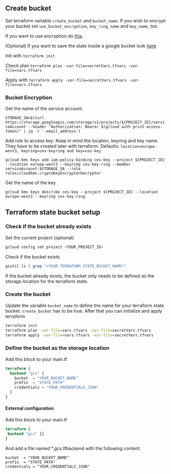 ## Create bucket

Set terraform variable `create_bucket` and `bucket_name`. If you wish to encrypt your bucket set `use_bucket_encryption`,
`key_ring_name` and `key_name`, too.

If you want to use encryption do [this](#bucket-encryption).

(Optional) If you want to save the state inside a google bucket look [here](#terraform-state-bucket-setup)

Init with `terraform init`

Check plan
`terraform plan -var-file=secretVars.tfvars -var-file=vars.tfvars`

Apply with
`terraform apply -var-file=secretVars.tfvars -var-file=vars.tfvars`

### Bucket Encryption

Get the name of the service account.

`STORAGE_SA=$(curl https://storage.googleapis.com/storage/v1/projects/${PROJECT_ID}/serviceAccount --header "Authorization: Bearer $(gcloud auth print-access-token)" | jq -r '.email_address')`

Add role to access key. Keep in mind the location, keyring and key name. They have to be created later with terraform.
Defaults: `location=europe-west3, keyring=ces-keyring and key=ces-key`

`gcloud kms keys add-iam-policy-binding ces-key --project ${PROJECT_ID} --location europe-west3 --keyring ces-key-ring --member serviceAccount:$STORAGE_SA --role roles/cloudkms.cryptoKeyEncrypterDecrypter`

Get the name of the key.

`gcloud kms keys describe ces-key --project ${PROJECT_ID} --location europe-west3 --keyring ces-key-ring`

## Terraform state bucket setup

### Check if the bucket already exists

Set the current project (optional)

```bash
gcloud config set project <YOUR_PROJECT_ID>
```

Check if the bucket exists

```bash
gsutil ls | grep "<YOUR_TERRAFORM_STATE_BUCKET_NAME>"
```

If the bucket already exists, the bucket only needs to be defined as the storage location for the terraform state.

### Create the bucket

Update the variable `bucket_name` to define the name for your terraform state bucket.
`create_bucket` has to be true.
After that you can initialize and apply terraform

```bash
terraform init
terraform plan -var-file=vars.tfvars -var-file=secretVars.tfvars
terraform apply -var-file=vars.tfvars -var-file=secretVars.tfvars
```

### Define the bucket as the storage location

Add this block to your main.tf

```terraform
terraform {
  backend "gcs" {
    bucket  = "YOUR_BUCKET_NAME"
    prefix  = "STATE_PATH"
    credentials = "YOUR_CREDENTIALS_JSON"
  }
}
```

#### External configuration

Add this block to your main.tf

```terraform
terraform {
 backend "gcs" {}
}
```

And add a file named *.gcs.tfbackend with the following content.

```
bucket  = "YOUR_BUCKET_NAME"
prefix  = "STATE_PATH"
credentials = "YOUR_CREDENTIALS_JSON"
```

